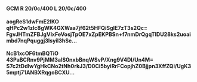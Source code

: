 #### GCM R 20/0c/400 L 20/0c/400
**aogReS1dwFmE2lKO**<br/>**qHPc2w1zlc8gWK4GXWaa7jf62t5HFQiSgIE7zT3s2Qc=**<br/>**FgvJHTmZFBJgVIxFeVosjTpOE7xZpEKPBSn+f7nmDrQgqTlDU28ks2uoaimbd7nqPquggj3lsyil3hSe...**<br/><br/>
**NcB1xcOF6tmBQTiO**<br/>**43PaBCRnv9PjMM3alS0nxbBnqWSvP/Xng9V4DI/Un4M=**<br/>**S7c2tDdlwYgHkCNo2tNh0rkJ3/D0Ci5byiRrFCopjhZ0Bjjpn3XffZQi/UgK35mptj71ANBXRqgoBCXU...**